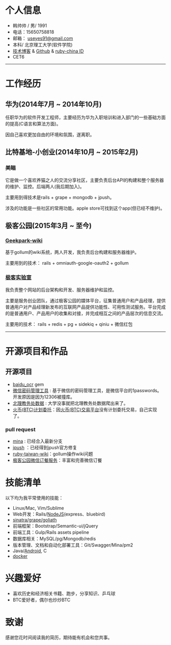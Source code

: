 # 个人信息

 - 韩帅帅 / 男/ 1991 
 - 电话：15650758818 
 - 邮箱： useyes91@gmail.com
 - 本科/ 北京理工大学(软件学院)
 - [技术博客](http://freeza91.github.io/)  &  [Github](https://github.com/freeza91) & [ruby-china ID](https://ruby-china.org/rudy)
 - CET6
 
---

# 工作经历

## 华为(2014年7月 ~ 2014年10月)
任职华为的软件开发工程师，主要经历为华为入职培训和进入部门的一些基础方面的提高(C语言和算法方面)。

因自己喜欢更加自由的环境和氛围，遂离职。
 
## 比特基地-小创业(2014年10月 ~ 2015年2月)

### 美瞄
它是做一个喜欢养猫之人的交流分享社区，主要负责后台API的构建和整个服务器的维护、监控。后端两人(我后期加入)。

主要用到得技术是rails + grape + mongodb + jpush。

涉及的功能是一些社区的常用功能。apple store可找到这个app(但已经不维护)。

## 极客公园(2015年3月 ~ 至今)

### [Geekpark-wiki](https://github.com/GeekPark/Geek_Wiki)
基于gollum的wiki系统，两人开发，我负责后台构建和服务器维护。

主要用到的技术： rails + omniauth-google-oauth2 + gollum 

### [极客实验室](http://geeklab.cc/)

我负责整个网站的后台架构和开发、服务器维护和监控。

主要是服务创业团队，通过极客公园的媒体平台，征集普通用户和产品经理，提供普通用户对产品经理新发布的互联网产品提供功能性、可用性测试服务。平台完成的是普通用户、产品用户的收集和对接，并完成相互之间的产品层次的信息交流。

主要用的技术： rails + redis + pg + sidekiq + qiniu + 微信红包

---

# 开源项目和作品

## 开源项目

 - [baidu_ocr](https://github.com/Freeza91/baidu_ocr) gem
 - [微信密码管理工具](https://github.com/Freeza91/secret-wechat) : 基于微信的密码管理工具，是微信平台的1passwords。开发原因是因为12306被撞库。
 - [北理教务处数据](https://github.com/Freeza91/bit-jwc-v1) : 大学没事就把北理教务处数据爬出来了。
 - [火币(BTC)计划委托](https://github.com/Freeza91/btc-auto-trade)：因[火币(BTC)交易平台](https://www.huobi.com/)没有计划委托交易，自己实现了。

 
### pull request

- [mina](https://github.com/mina-deploy/mina/pull/349) : 已经合入最新分支
- [jpush](https://github.com/jpush/jpush-api-ruby-client/pull/6) ：已经得到jpush官方修复
- [ruby-taiwan-wiki](https://github.com/rubytaiwan/ruby-taiwan/pull/111)：gollum操作wiki问题
- [极客公园微信订餐服务](https://github.com/dofy/parker)：丰富和完善微信订餐

# 技能清单

以下均为我平常使用的技能：

- Linux/Mac, Vim/Sublime
- Web开发：Rails/[NodeJS](https://github.com/Freeza91/wechat-shake-game)(express、bluebird)
- [sinatra/grape/goliath](https://github.com/Freeza91/ruby-api-examples)
- 前端框架：Bootstrap/Semantic-ui/jQuery
- 前端工具：Gulp/Rails assets pipeline
- 数据库相关：MySQL/pg/Mongodb/redis
- 版本管理、文档和自动化部署工具：Git/Swagger/Mina/pm2
- Java/[Android](https://github.com/Freeza91/miao), C
- [docker](https://github.com/Freeza91/rabbitmq-demo)

# 兴趣爱好

- 喜欢历史和经济相关书籍、跑步，分享知识、乒乓球
- BTC爱好者，偶尔也炒炒BTC


# 致谢

感谢您花时间阅读我的简历，期待能有机会和您共事。
